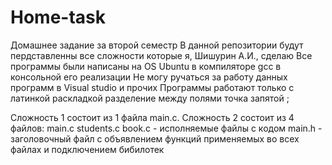 # Home-task
Домашнее задание за второй семестр
В данной репозитории будут пердставленны все сложности которые я, Шишурин А.И., сделаю
Все программы были написаны на OS Ubuntu в компиляторе gcc в консольной его реализации
Не могу ручаться за работу данных программ в Visual studio и прочих
Программы работают только с латинкой раскладкой разделение между полями точка запятой ;


Сложность 1 состоит из 1 файла main.c.
Сложность 2 состоит из 4 файлов: 
main.c students.c book.c - исполняемые файлы с кодом
main.h - заголовочный файл с объявлением функций применяемых во всех файлах и подключением бибилотек
